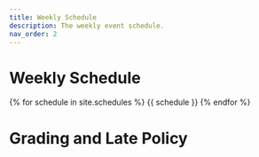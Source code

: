 ```yaml
---
title: Weekly Schedule
description: The weekly event schedule.
nav_order: 2
---
```


# Weekly Schedule

{% for schedule in site.schedules %}
{{ schedule }}
{% endfor %}


# Grading and Late Policy